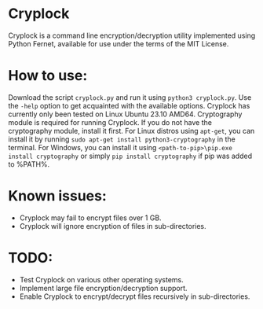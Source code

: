 # Cryplock
Cryplock is a command line encryption/decryption utility implemented using Python Fernet, available for use under the terms of the MIT License.

# How to use:
Download the script ```cryplock.py``` and run it using ```python3 cryplock.py```. Use the ```-help``` option to get acquainted with the available options. Cryplock has currently only been tested on Linux Ubuntu 23.10 AMD64. Cryptography module is required for running Cryplock. If you do not have the cryptography module, install it first. For Linux distros using ```apt-get```, you can install it by running ```sudo apt-get install python3-cryptography``` in the terminal. For Windows, you can install it using ```<path-to-pip>\pip.exe install cryptography``` or simply ```pip install cryptography``` if pip was added to %PATH%.

# Known issues:
* Cryplock may fail to encrypt files over 1 GB.
* Cryplock will ignore encryption of files in sub-directories.

# TODO:
* Test Cryplock on various other operating systems.
* Implement large file encryption/decryption support.
* Enable Cryplock to encrypt/decrypt files recursively in sub-directories.
